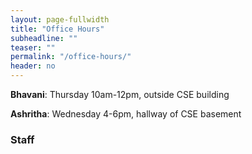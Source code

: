 ```yaml
---
layout: page-fullwidth
title: "Office Hours"
subheadline: ""
teaser: ""
permalink: "/office-hours/"
header: no
---
```

**Bhavani**: Thursday 10am-12pm, outside CSE building

**Ashritha**: Wednesday 4-6pm, hallway of CSE basement
### Staff

<style>
          #main_rect {
              max-width: 650px;
          }
          .photo {
            width: 100%
          }
          .person {
            width: 21%;
            margin-right: 5.25%;
            float: left;
          }
          .right {
              margin-right: 0;
          }
          .name {
              padding-top: 5px;
              padding-bottom: 15px;
              text-align: center;
          }
</style>
